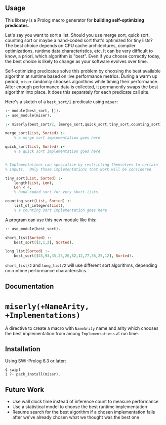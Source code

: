 Usage
-----

This library is a Prolog macro generator for
**building self-optimizing predicates**.

Let's say you want to sort a list.  Should you use merge sort, quick sort,
counting sort or maybe a hand-coded sort that's optimized for tiny lists?
The best choice depends on CPU cache architectures, compiler optimizations,
runtime data characteristics, etc.  It can be very difficult to know, a priori,
which algorithm is "best".  Even if you choose correctly today, the best
choice is likely to change as your software evolves over time.

Self-optimizing predicates solve this problem by choosing the best available
algorithm at runtime based on live performance metrics.  During a warm up
period, `miser` randomly chooses algorithms while timing their performance.
After enough performance data is collected, it permanently swaps the best
algorithm into place.  It does this separately for each predicate call site.

Here's a sketch of a `best_sort/2` predicate using `miser`:

```prolog
:- module(best_sort, []).
:- use_module(miser).

:- miserly(best_sort/2, [merge_sort,quick_sort,tiny_sort,counting_sort]).

merge_sort(List, Sorted) :-
    % a merge sort implementation goes here

quick_sort(List, Sorted) :-
    % a quick sort implementation goes here


% Implementations can specialize by restricting themselves to certain
% inputs.  Only those implementations that work will be considered.

tiny_sort(List, Sorted) :-
    length(List, Len),
    Len < 4,
    % hand-coded sort for very short lists

counting_sort(List, Sorted) :-
    list_of_integers(List),
    % a counting sort implementation goes here
```

A program can use this new module like this:

```prolog
:- use_module(best_sort).

short_list(Sorted) :-
    best_sort([3,1,2], Sorted).

long_list(Sorted) :-
    best_sort([45,93,35,23,20,52,12,77,56,25,12], Sorted).
```

`short_list/2` and `long_list/2` will use different sort
algorithms, depending on runtime performance characteristics.


Documentation
-------------

`miserly(+NameArity, +Implementations)`
===========

A directive to create a macro with `NameArity` name and arity which chooses
the best implementation from among `Implementations` at run time.


Installation
------------

Using SWI-Prolog 6.3 or later:

    $ swipl
    1 ?- pack_install(miser).



Future Work
-----------

  * Use wall clock time instead of inference count to measure performance
  * Use a statistical model to choose the best runtime implementation
  * Resume search for the best algorithm if a chosen implementation fails after we've already chosen what we thought was the best one

